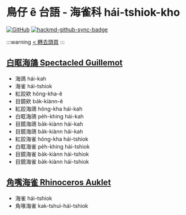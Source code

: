 # 鳥仔 ê 台語 - 海雀科 hái-tshiok-kho

[![GitHub](https://img.shields.io/badge/GitHub-black?logo=github)](https://github.com/siansiansu/tsiau-a-e-mia)
[![hackmd-github-sync-badge](https://hackmd.io/r1BSYkjVQ8WZlXVfJsIOyw/badge)](https://hackmd.io/r1BSYkjVQ8WZlXVfJsIOyw)

:::warning
[< 轉去頭頁](https://hackmd.io/@siansiansu/Hy4VzNvha)
:::

## [白眶海鴿 Spectacled Guillemot](https://www.instagram.com/p/Ctno6QZRwtr/)

- 海鴿 hái-kah
- 海雀 hái-tshiok
- 紅跤欸 hông-kha-ê
- 目鏡欸 ba̍k-kiànn-ê
- 紅跤海鴿 hông-kha hái-kah
- 白眶海鴿 pe̍h-khing hái-kah
- 目鏡海鴿 ba̍k-kiànn hái-kah
- 目鏡海鴿 ba̍k-kiànn hái-kah
- 紅跤海雀 hông-kha hái-tshiok
- 白眶海雀 pe̍h-khing hái-tshiok
- 目鏡海雀 ba̍k-kiànn hái-tshiok
- 目鏡海雀 ba̍k-kiànn hái-tshiok

## [角嘴海雀 Rhinoceros Auklet](https://www.instagram.com/p/Csv-bySxiq4/)

- 海雀 hái-tshiok
- 角喙海雀 kak-tshuì-hái-tshiok